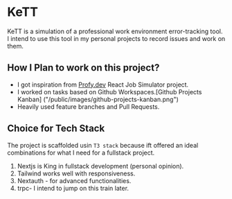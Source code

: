# KeTT

KeTT is a simulation of a professional work environment error-tracking tool. I intend to use this tool in my personal projects to record issues and work on them.

## How I Plan to work on this project?

- I got inspiration from [Profy.dev](https://profy.dev/article/react-projects-for-your-portfolio#use-the-readme-file-to-stand-out) React Job Simulator project.
- I worked on tasks based on Github Workspaces.[Github Projects Kanban] ("/public/images/github-projects-kanban.png")
- Heavily used feature branches and Pull Requests.

## Choice for Tech Stack

The project is scaffolded usin `T3 stack` because ift offered an ideal combinations for what I need for a fullstack project.

1. Nextjs is King in fullstack development (personal opinion).
2. Tailwind works well with responsiveness.
3. Nextauth - for advanced functionalities.
4. trpc- I intend to jump on this train later.
